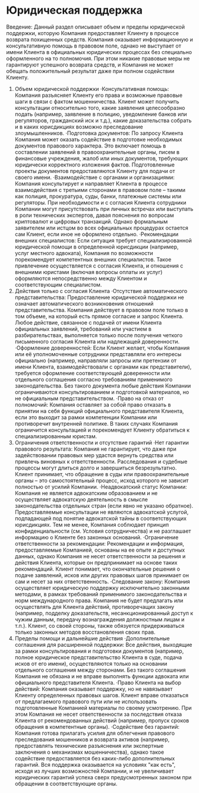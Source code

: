 # Юридическая поддержка  
Введение: Данный раздел описывает объем и пределы юридической поддержки, которую Компания предоставляет Клиенту в процессе возврата похищенных средств. Компания оказывает информационную и консультативную помощь в правовом поле, однако не выступает от имени Клиента в официальных юридических процессах без специально оформленного на то полномочия. При этом никакие правовые меры не гарантируют успешного возврата средств, и Компания не может обещать положительный результат даже при полном содействии Клиенту.
1. Объем юридической поддержки
·Консультативная помощь: Компания разъясняет Клиенту его права и возможные правовые шаги в связи с фактом мошенничества. Клиент может получить консультации относительно того, какие заявления целесообразно подать (например, заявление в полицию, уведомление банков или регуляторов, гражданский иск и т.д.), какие доказательства собрать и в каких юрисдикциях возможно преследование злоумышленников.
·Подготовка документов: По запросу Клиента Компания может оказать содействие в подготовке необходимых документов правового характера. Это включает помощь в составлении заявлений в правоохранительные органы, писем в финансовые учреждения, жалоб или иных документов, требующих юридически корректного изложения фактов. Подготовленные проекты документов предоставляются Клиенту для подачи от своего имени.
·Взаимодействие с органами и организациями: Компания консультирует и направляет Клиента в процессе взаимодействия с третьими сторонами в правовом поле – такими как полиция, прокуратура, суды, банки, платежные системы или регуляторы. При необходимости и с согласия Клиента сотрудники Компании могут присутствовать при личных встречах или выступать в роли технических экспертов, давая пояснения по вопросам криптовалют и цифровых транзакций. Однако формальным заявителем или истцом во всех официальных процедурах остается сам Клиент, если иное не оформлено отдельно.
·Рекомендации внешних специалистов: Если ситуация требует специализированной юридической помощи в определенной юрисдикции (например, услуг местного адвоката), Компания по возможности порекомендует компетентных внешних специалистов. Такое привлечение осуществляется с согласия Клиента, и отношения с внешними юристами (включая вопросы оплаты их услуг) оформляются непосредственно между Клиентом и соответствующим специалистом.
2. Действия только с согласия Клиента
·Отсутствие автоматического представительства: Предоставление юридической поддержки не означает автоматического возникновения отношений представительства. Компания действует в правовом поле только в том объеме, на который есть прямое согласие и запрос Клиента. Любое действие, связанное с подачей от имени Клиента официальных заявлений, требований или участием в разбирательствах, выполняется только после получения четкого письменного согласия Клиента или надлежащей доверенности.
·Оформление доверенностей: Если Клиент желает, чтобы Компания или её уполномоченные сотрудники представляли его интересы официально (например, направляли запросы или претензии от имени Клиента, взаимодействовали с органами как представители), требуется оформление соответствующей доверенности или отдельного соглашения согласно требованиям применимого законодательства. Без такого документа любые действия Компании ограничиваются консультированием и подготовкой материалов, но не официальным представительством.
·Право на отказ от полномочий: Компания оставляет за собой право отказать в принятии на себя функций официального представителя Клиента, если это выходит за рамки компетенции Компании или противоречит внутренней политике. В таких случаях Компания ограничится консультацией и порекомендует Клиенту обратиться к специализированным юристам.
3. Ограничения ответственности и отсутствие гарантий
·Нет гарантии правового результата: Компания не гарантирует, что даже при задействовании правовых мер удастся вернуть средства или привлечь виновных к ответственности. Расследования и судебные процессы могут длиться долго и завершиться безрезультатно. Клиент принимает, что обращение в суды или правоохранительные органы – это самостоятельный процесс, исход которого не зависит полностью от усилий Компании.
·Неадвокатский статус Компании: Компания не является адвокатским образованием и не осуществляет адвокатскую деятельность в смысле законодательства отдельных стран (если явно не указано обратное). Предоставляемые консультации не являются адвокатской услугой, подпадающей под понятие адвокатской тайны в соответствующих юрисдикциях. Тем не менее, Компания соблюдает принцип конфиденциальности (см. Условия сотрудничества) и не разглашает информацию о Клиенте без законных оснований.
·Ограничение ответственности за рекомендации: Рекомендации и информация, предоставляемые Компанией, основаны на ее опыте и доступных данных, однако Компания не несет ответственности за решения и действия Клиента, которые он предпринимает на основе таких рекомендаций. Клиент понимает, что окончательные решения о подаче заявлений, исков или других правовых шагов принимает он сам и несет за них ответственность.
·Следование закону: Компания осуществляет юридическую поддержку исключительно законными методами, в рамках требований применимого законодательства и норм международного права. Компания не будет предлагать или осуществлять для Клиента действий, противоречащих закону (например, подделку доказательств, несанкционированный доступ к чужим данным, передачу вознаграждения должностным лицам и т.п.). Клиент, со своей стороны, также обязуется придерживаться только законных методов восстановления своих прав.
4. Пределы помощи и дальнейшие действия
·Дополнительные соглашения для расширенной поддержки: Все действия, выходящие за рамки консультирования и подготовки документов (например, полное юридическое представительство Клиента в суде, подача исков от его имени), осуществляются только на основании отдельного соглашения между сторонами. Без такого соглашения Компания не обязана и не вправе выполнять функции адвоката или официального представителя Клиента.
·Право Клиента на выбор действий: Компания оказывает поддержку, но не навязывает Клиенту определенных правовых шагов. Клиент вправе отказаться от предлагаемого правового пути или не использовать подготовленные Компанией материалы по своему усмотрению. При этом Компания не несет ответственности за последствия отказа Клиента от рекомендованных действий (например, пропуск сроков обращения в компетентные органы).
·Содействие без гарантий: Компания готова прилагать усилия для облегчения правового преследования мошенников и возврата активов (например, предоставлять технические разъяснения или экспертные заключения о механизмах мошенничества), однако такое содействие предоставляется без каких-либо дополнительных гарантий. Вся поддержка оказывается на условиях "как есть", исходя из лучших возможностей Компании, и не увеличивает юридических гарантий успеха сверх предусмотренных законом при обращении в соответствующие органы.
